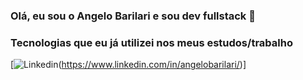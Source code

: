 ### Olá, eu sou o Angelo Barilari e sou dev fullstack 👋

### Tecnologias que eu já utilizei nos meus estudos/trabalho
[![Linkedin](https://img.shields.io/badge/LinkedIn-0077B5?style=for-the-badge&logo=linkedin&logoColor=white)(https://www.linkedin.com/in/angelobarilari/)]
